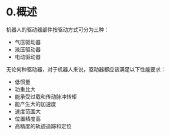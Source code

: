 # 0.概述

机器人的驱动器部件按驱动方式可分为三种：  

- 气压驱动器
- 液压驱动器
- 电动驱动器

无论何种驱动器，对于机器人来说，驱动器都应该满足以下性能要求：

- 低惯量
- 功重比大
- 能承受过载和传动脉冲转矩
- 能产生大的加速度
- 速度范围大
- 位置精度高
- 高精度的轨迹追踪和定位
